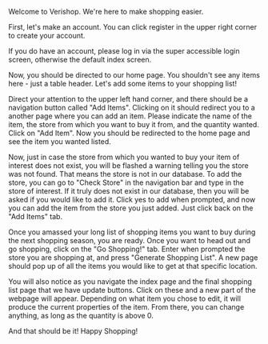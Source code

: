 Welcome to Verishop.  We're here to make shopping easier.

First, let's make an account.  You can click register in the upper right corner to create your account.

If you do have an account, please log in via the super accessible login screen, otherwise the default index screen.

Now, you should be directed to our home page.  You shouldn't see any items here - just a table header.  Let's add some items to your
shopping list!

Direct your attention to the upper left hand corner, and there should be a navigation button called "Add Items".  Clicking on it
should redirect you to a another page where you can add an item.  Please indicate the name of the item, the store from which you
want to buy it from, and the quantity wanted.  Click on "Add Item". Now you should be redirected to the home page and see the item
you wanted listed.

Now, just in case the store from which you wanted to buy your item of interest does not exist, you will be flashed a warning telling
you the store was not found.  That means the store is not in our database.  To add the store, you can go to "Check Store" in the
navigation bar and type in the store of interest.  If it truly does not exist in our database, then you will be asked if you would
like to add it. Click yes to add when prompted, and now you can add the item from the store you just added.  Just click back on the
"Add Items" tab.

Once you amassed your long list of shopping items you want to buy during the next shopping season, you are ready.  Once you want to
head out and go shopping, click on the "Go Shopping!" tab.  Enter when prompted the store you are shopping at, and press "Generate
Shopping List".  A new page should pop up of all the items you would like to get at that specific location.

You will also notice as you navigate the index page and the final shopping list page that we have update buttons.  Click on these
and a new part of the webpage will appear.  Depending on what item you chose to edit, it will produce the current properties of the
item.  From there, you can change anything, as long as the quantity is above 0.

And that should be it!  Happy Shopping!
